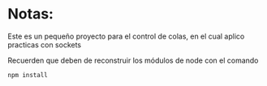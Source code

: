 # Notas:

Este es un pequeño proyecto para el control de colas, en el cual aplico practicas con sockets

Recuerden que deben de reconstruir los módulos de node con el comando

```
npm install
```
